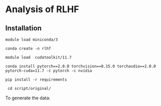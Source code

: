 # Analysis of RLHF
## Installation

``module load miniconda/3``

``conda create -n rlhf``

``module load  cudatoolkit/11.7``

``conda install pytorch==2.0.0 torchvision==0.15.0 torchaudio==2.0.0 pytorch-cuda=11.7 -c pytorch -c nvidia``

``pip install -r requirements``

`` cd script/original/``

To generate the data:

